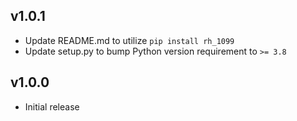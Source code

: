## v1.0.1
- Update README.md to utilize `pip install rh_1099`
- Update setup.py to bump Python version requirement to `>= 3.8`

## v1.0.0
- Initial release